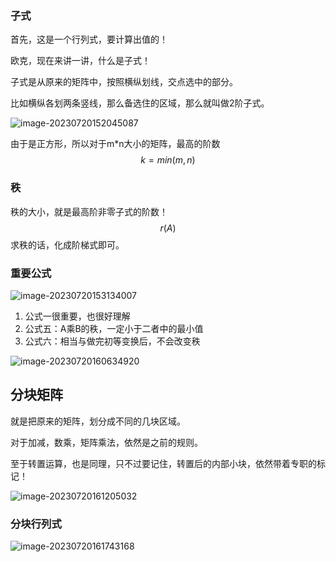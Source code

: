 ### 子式

首先，这是一个行列式，要计算出值的！

欧克，现在来讲一讲，什么是子式！

子式是从原来的矩阵中，按照横纵划线，交点选中的部分。

比如横纵各划两条竖线，那么备选住的区域，那么就叫做2阶子式。

![image-20230720152045087](https://taufik.oss-cn-beijing.aliyuncs.com/img/image-20230720152045087.png)

由于是正方形，所以对于m*n大小的矩阵，最高的阶数
$$
k=min(m,n)
$$

### 秩

秩的大小，就是最高阶非零子式的阶数！
$$
r(A)
$$
求秩的话，化成阶梯式即可。

### 重要公式

![image-20230720153134007](https://taufik.oss-cn-beijing.aliyuncs.com/img/image-20230720153134007.png)

1. 公式一很重要，也很好理解
2. 公式五：A乘B的秩，一定小于二者中的最小值
3. 公式六：相当与做完初等变换后，不会改变秩

![image-20230720160634920](https://taufik.oss-cn-beijing.aliyuncs.com/img/image-20230720160634920.png)



## 分块矩阵

就是把原来的矩阵，划分成不同的几块区域。

对于加减，数乘，矩阵乘法，依然是之前的规则。

至于转置运算，也是同理，只不过要记住，转置后的内部小块，依然带着专职的标记！

![image-20230720161205032](https://taufik.oss-cn-beijing.aliyuncs.com/img/image-20230720161205032.png)

### 分块行列式

![image-20230720161743168](https://taufik.oss-cn-beijing.aliyuncs.com/img/image-20230720161743168.png)